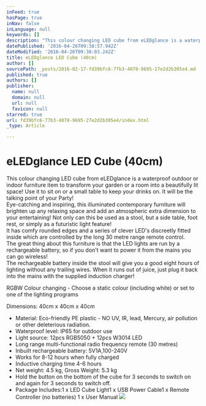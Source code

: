 ```yaml
---
inFeed: true
hasPage: true
inNav: false
inLanguage: null
keywords: []
description: "This colour changing LED cube from eLEDglance is a waterproof outdoor or indoor furniture item to transform your garden or a room into a beautifully lit space! Use it to sit on or a small table to keep your drinks on. It will be the talking point of your Party! Eye-catching and inspiring, this illuminated contemporary furniture will brighten up any relaxing space and add an atmospheric extra dimension to your entertaining! Not only can this be used as a stool, but a side table, foot rest, or simply as a futuristic light feature!  It has comfy rounded edges and a series of clever LED's discreetly fitted inside which are controlled by the long 30 metre range remote control.  The great thing about this furniture is that the LED lights are run by a rechargeable battery, so if you don't want to power it from the mains you can go wireless!  The rechargeable battery inside the stool will give you a good eight hours of lighting without any trailing wires. When it runs out of juice, just plug it back into the mains with the supplied induction charger!"
datePublished: '2016-04-26T09:38:57.942Z'
dateModified: '2016-04-26T09:38:03.242Z'
title: eLEDglance LED Cube (40cm)
author: []
sourcePath: _posts/2016-02-17-fd39bfc6-77b3-4078-9695-27e2d2b305e4.md
published: true
authors: []
publisher:
  name: null
  domain: null
  url: null
  favicon: null
starred: true
url: fd39bfc6-77b3-4078-9695-27e2d2b305e4/index.html
_type: Article

---
```

# eLEDglance LED Cube (40cm)

This colour changing LED cube from eLEDglance is a waterproof outdoor or indoor furniture item to transform your garden or a room into a beautifully lit space! Use it to sit on or a small table to keep your drinks on. It will be the talking point of your Party!  
Eye-catching and inspiring, this illuminated contemporary furniture will brighten up any relaxing space and add an atmospheric extra dimension to your entertaining! Not only can this be used as a stool, but a side table, foot rest, or simply as a futuristic light feature!   
It has comfy rounded edges and a series of clever LED's discreetly fitted inside which are controlled by the long 30 metre range remote control.   
The great thing about this furniture is that the LED lights are run by a rechargeable battery, so if you don't want to power it from the mains you can go wireless!   
The rechargeable battery inside the stool will give you a good eight hours of lighting without any trailing wires. When it runs out of juice, just plug it back into the mains with the supplied induction charger!

RGBW Colour changing - Choose a static colour (including white) or set to one of the lighting programs

Dimensions: 40cm x 40cm x 40cm

* Material: Eco-friendly PE plastic - NO UV, IR, lead, Mercury, air pollution or other deleterious radiation.
* Waterproof level: IP65 for outdoor use
* Light source: 12pcs RGB5050 + 12pcs W3014 LED
* Long range multi-functional radio frequency remote (30 metres)
* Inbuilt rechargeable battery: 5V1A,100-240V
* Works for 8-12 hours when fully charged
* Inductive charging time 4-6 hours
* Net weight: 4.5 kg, Gross Weight: 5.3 kg
* Hold the button on the bottom of the cube for 3 seconds to switch on and again for 3 seconds to switch off.
* Package Includes:1 x LED Cube Light1 x USB Power Cable1 x Remote Controller (no batteries) 1 x User Manual
![](https://the-grid-user-content.s3-us-west-2.amazonaws.com/d192c6dd-312d-4cd1-b9b9-32e4d72f870f.jpg)